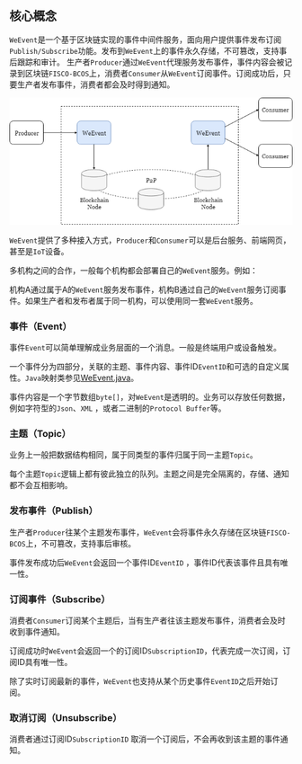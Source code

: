 ## 核心概念

`WeEvent`是一个基于区块链实现的事件中间件服务，面向用户提供事件发布订阅`Publish/Subscribe`功能。发布到`WeEvent`上的事件永久存储，不可篡改，支持事后跟踪和审计。
生产者`Producer`通过`WeEvent`代理服务发布事件，事件内容会被记录到区块链`FISCO-BCOS`上，消费者`Consumer`从`WeEvent`订阅事件。订阅成功后，只要生产者发布事件，消费者都会及时得到通知。

![](../image/WeventTopView.png)  

`WeEvent`提供了多种接入方式，`Producer`和`Consumer`可以是后台服务、前端网页，甚至是`IoT`设备。

多机构之间的合作，一般每个机构都会部署自己的`WeEvent`服务。例如：

机构A通过属于A的`WeEvent`服务发布事件，机构B通过自己的`WeEvent`服务订阅事件。如果生产者和发布者属于同一机构，可以使用同一套`WeEvent`服务。

### 事件（Event）  
事件`Event`可以简单理解成业务层面的一个消息。一般是终端用户或设备触发。

一个事件分为四部分，关联的主题、事件内容、事件ID`EventID`和可选的自定义属性。`Java`映射类参见[WeEvent.java](https://github.com/WeBankFinTech/WeEvent/blob/master/weevent-client/src/main/java/com/webank/weevent/sdk/WeEvent.java)。

事件内容是一个字节数组`byte[]`，对`WeEvent`是透明的。业务可以存放任何数据，例如字符型的`Json`、`XML` ，或者二进制的`Protocol Buffer`等。

### 主题（Topic）  
业务上一般把数据结构相同，属于同类型的事件归属于同一主题`Topic`。

每个主题`Topic`逻辑上都有彼此独立的队列。主题之间是完全隔离的，存储、通知都不会互相影响。  

### 发布事件（Publish）  
生产者`Producer`往某个主题发布事件，`WeEvent`会将事件永久存储在区块链`FISCO-BCOS`上，不可篡改，支持事后审核。

事件发布成功后`WeEvent`会返回一个事件ID`EventID` ，事件ID代表该事件且具有唯一性。

### 订阅事件（Subscribe）  
消费者`Consumer`订阅某个主题后，当有生产者往该主题发布事件，消费者会及时收到事件通知。

订阅成功时`WeEvent`会返回一个的订阅ID`SubscriptionID`，代表完成一次订阅，订阅ID具有唯一性。

除了实时订阅最新的事件，`WeEvent`也支持从某个历史事件`EventID`之后开始订阅。

### 取消订阅（Unsubscribe）  
消费者通过订阅ID`SubscriptionID` 取消一个订阅后，不会再收到该主题的事件通知。
